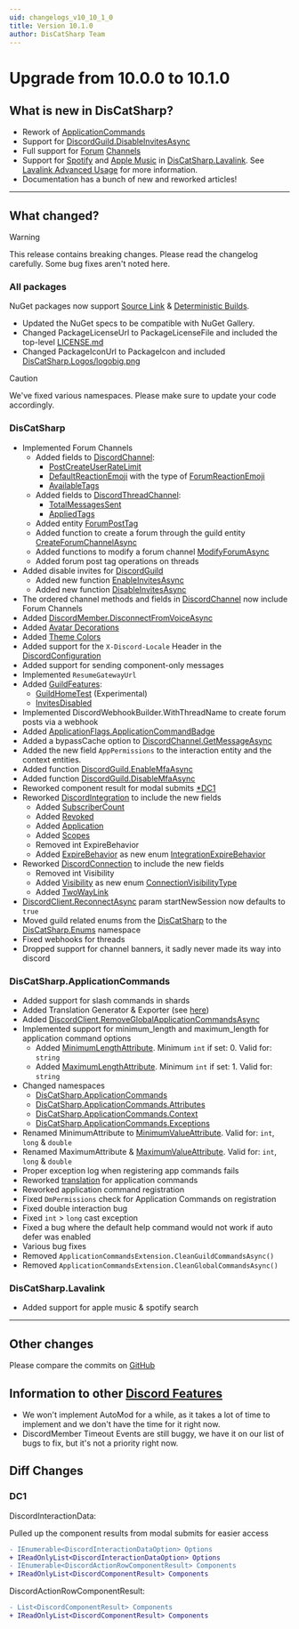 ```yaml
---
uid: changelogs_v10_10_1_0
title: Version 10.1.0
author: DisCatSharp Team
---
```


# Upgrade from **10.0.0** to **10.1.0**

## What is new in DisCatSharp?

-   Rework of [ApplicationCommands](xref:api_discatsharp_applicationcommands_index)
-   Support for [DiscordGuild.DisableInvitesAsync](xref:DisCatSharp.Entities.DiscordGuild.DisableInvitesAsync*)
-   Full support for [Forum](xref:DisCatSharp.Enums.ChannelType) [Channels](xref:DisCatSharp.Entities.DiscordChannel)
-   Support for [Spotify](xref:DisCatSharp.Lavalink.Enums.LavalinkSearchType) and [Apple Music](xref:DisCatSharp.Lavalink.Enums.LavalinkSearchType) in [DisCatSharp.Lavalink](xref:api_discatsharp_lavalink_v4_index). See [Lavalink Advanced Usage](xref:modules_audio_lavalink_v4_advanced) for more information.
-   Documentation has a bunch of new and reworked articles!

---

## What changed?

> [!WARNING]
> This release contains breaking changes. Please read the changelog carefully.
> Some bug fixes aren't noted here.

### All packages

NuGet packages now support [Source Link](https://docs.microsoft.com/en-us/dotnet/standard/library-guidance/sourcelink) & [Deterministic Builds](https://docs.microsoft.com/en-us/dotnet/csharp/language-reference/compiler-options/code-generation).

-   Updated the NuGet specs to be compatible with NuGet Gallery.
-   Changed PackageLicenseUrl to PackageLicenseFile and included the top-level [LICENSE.md](https://github.com/Aiko-IT-Systems/DisCatSharp/blob/main/LICENSE.md)
-   Changed PackageIconUrl to PackageIcon and included [DisCatSharp.Logos/logobig.png](https://github.com/Aiko-IT-Systems/DisCatSharp/blob/main/DisCatSharp.Logos/logobig.png)

> [!CAUTION]
> We've fixed various namespaces. Please make sure to update your code accordingly.

### DisCatSharp

-   Implemented Forum Channels
    -   Added fields to [DiscordChannel](xref:DisCatSharp.Entities.DiscordChannel):
        -   [PostCreateUserRateLimit](xref:DisCatSharp.Entities.DiscordChannel.PostCreateUserRateLimit)
        -   [DefaultReactionEmoji](xref:DisCatSharp.Entities.DiscordChannel.DefaultReactionEmoji) with the type of [ForumReactionEmoji](xref:DisCatSharp.Entities.ForumReactionEmoji)
        -   [AvailableTags](xref:DisCatSharp.Entities.DiscordChannel.AvailableTags)
    -   Added fields to [DiscordThreadChannel](xref:DisCatSharp.Entities.DiscordThreadChannel):
        -   [TotalMessagesSent](xref:DisCatSharp.Entities.DiscordThreadChannel.TotalMessagesSent)
        -   [AppliedTags](xref:DisCatSharp.Entities.DiscordThreadChannel.AppliedTags)
    -   Added entity [ForumPostTag](xref:DisCatSharp.Entities.ForumPostTag)
    -   Added function to create a forum through the guild entity [CreateForumChannelAsync](xref:DisCatSharp.Entities.DiscordGuild.CreateForumChannelAsync*)
    -   Added functions to modify a forum channel [ModifyForumAsync](xref:DisCatSharp.Entities.DiscordChannel.ModifyForumAsync*)
    -   Added forum post tag operations on threads
-   Added disable invites for [DiscordGuild](xref:DisCatSharp.Entities.DiscordGuild)
    -   Added new function [EnableInvitesAsync](xref:DisCatSharp.Entities.DiscordGuild.EnableInvitesAsync*)
    -   Added new function [DisableInvitesAsync](xref:DisCatSharp.Entities.DiscordGuild.DisableInvitesAsync*)
-   The ordered channel methods and fields in [DiscordChannel](xref:DisCatSharp.Entities.DiscordChannel) now include Forum Channels
-   Added [DiscordMember.DisconnectFromVoiceAsync](xref:DisCatSharp.Entities.DiscordMember.DisconnectFromVoiceAsync*)
-   Added [Avatar Decorations](xref:DisCatSharp.Entities.DiscordUser.AvatarDecorationUrl)
-   Added [Theme Colors](xref:DisCatSharp.Entities.DiscordUser.ThemeColors)
-   Added support for the `X-Discord-Locale` Header in the [DiscordConfiguration](xref:DisCatSharp.DiscordConfiguration.Locale)
-   Added support for sending component-only messages
-   Implemented `ResumeGatewayUrl`
-   Added [GuildFeatures](xref:DisCatSharp.Entities.GuildFeatures):
    -   [GuildHomeTest](xref:DisCatSharp.Entities.GuildFeaturesEnum) (Experimental)
    -   [InvitesDisabled](xref:DisCatSharp.Entities.GuildFeaturesEnum)
-   Implemented DiscordWebhookBuilder.WithThreadName to create forum posts via a webhook
-   Added [ApplicationFlags.ApplicationCommandBadge](xref:DisCatSharp.Enums.ApplicationFlags)
-   Added a bypassCache option to [DiscordChannel.GetMessageAsync](xref:DisCatSharp.Entities.DiscordChannel.GetMessageAsync*)
-   Added the new field `AppPermissions` to the interaction entity and the context entities.
-   Added function [DiscordGuild.EnableMfaAsync](xref:DisCatSharp.Entities.DiscordGuild.EnableMfaAsync*)
-   Added function [DiscordGuild.DisableMfaAsync](xref:DisCatSharp.Entities.DiscordGuild.DisableMfaAsync*)
-   Reworked component result for modal submits [\*DC1](xref:changelogs_v10_10_1_0#dc1)
-   Reworked [DiscordIntegration](xref:DisCatSharp.Entities.DiscordIntegration) to include the new fields
    -   Added [SubscriberCount](xref:DisCatSharp.Entities.DiscordIntegration.SubscriberCount)
    -   Added [Revoked](xref:DisCatSharp.Entities.DiscordIntegration.Revoked)
    -   Added [Application](xref:DisCatSharp.Entities.DiscordIntegration.Application)
    -   Added [Scopes](xref:DisCatSharp.Entities.DiscordIntegration.Scopes)
    -   Removed int ExpireBehavior
    -   Added [ExpireBehavior](xref:DisCatSharp.Entities.DiscordIntegration.ExpireBehavior) as new enum [IntegrationExpireBehavior](xref:DisCatSharp.Enums.IntegrationExpireBehavior)
-   Reworked [DiscordConnection](xref:DisCatSharp.Entities.DiscordConnection) to include the new fields
    -   Removed int Visibility
    -   Added [Visibility](xref:DisCatSharp.Entities.DiscordConnection.Visibility) as new enum [ConnectionVisibilityType](xref:DisCatSharp.Enums.ConnectionVisibilityType)
    -   Added [TwoWayLink](xref:DisCatSharp.Entities.DiscordConnection.TwoWayLink)
-   [DiscordClient.ReconnectAsync](xref:DisCatSharp.DiscordClient.ReconnectAsync*) param startNewSession now defaults to `true`
-   Moved guild related enums from the [DisCatSharp](xref:DisCatSharp) to the [DisCatSharp.Enums](xref:DisCatSharp.Enums) namespace
-   Fixed webhooks for threads
-   Dropped support for channel banners, it sadly never made its way into discord

### DisCatSharp.ApplicationCommands

-   Added support for slash commands in shards
-   Added Translation Generator & Exporter (see [here](xref:DisCatSharp.ApplicationCommands.ApplicationCommandsConfiguration.GenerateTranslationFilesOnly))
-   Added [DiscordClient.RemoveGlobalApplicationCommandsAsync](xref:DisCatSharp.DiscordClient.RemoveGlobalApplicationCommandsAsync*)
-   Implemented support for minimum_length and maximum_length for application command options
    -   Added [MinimumLengthAttribute](xref:DisCatSharp.ApplicationCommands.Attributes.MinimumLengthAttribute). Minimum `int` if set: 0. Valid for: `string`
    -   Added [MaximumLengthAttribute](xref:DisCatSharp.ApplicationCommands.Attributes.MaximumLengthAttribute). Minimum `int` if set: 1. Valid for: `string`
-   Changed namespaces
    -   [DisCatSharp.ApplicationCommands](xref:DisCatSharp.ApplicationCommands)
    -   [DisCatSharp.ApplicationCommands.Attributes](xref:DisCatSharp.ApplicationCommands.Attributes)
    -   [DisCatSharp.ApplicationCommands.Context](xref:DisCatSharp.ApplicationCommands.Context)
    -   [DisCatSharp.ApplicationCommands.Exceptions](xref:DisCatSharp.ApplicationCommands.Exceptions)
-   Renamed MinimumAttribute to [MinimumValueAttribute](xref:DisCatSharp.ApplicationCommands.Attributes.MinimumValueAttribute). Valid for: `int`, `long` & `double`
-   Renamed MaximumAttribute & [MaximumValueAttribute](xref:DisCatSharp.ApplicationCommands.Attributes.MaximumValueAttribute). Valid for: `int`, `long` & `double`
-   Proper exception log when registering app commands fails
-   Reworked [translation](xref:modules_application_commands_translations_using) for application commands
-   Reworked application command registration
-   Fixed `DmPermissions` check for Application Commands on registration
-   Fixed double interaction bug
-   Fixed `int` > `long` cast exception
-   Fixed a bug where the default help command would not work if auto defer was enabled
-   Various bug fixes
-   Removed `ApplicationCommandsExtension.CleanGuildCommandsAsync()`
-   Removed `ApplicationCommandsExtension.CleanGlobalCommandsAsync()`

### DisCatSharp.Lavalink

-   Added support for apple music & spotify search

---

## Other changes

Please compare the commits on [GitHub](https://github.com/Aiko-IT-Systems/DisCatSharp/compare/10.0.0...v10.1.0)

## Information to other [Discord Features](https://discord.com/developers/docs/change-log)

-   We won't implement AutoMod for a while, as it takes a lot of time to implement and we don't have the time for it right now.
-   DiscordMember Timeout Events are still buggy, we have it on our list of bugs to fix, but it's not a priority right now.

## Diff Changes

### DC1

DiscordInteractionData:

Pulled up the component results from modal submits for easier access

```diff
- IEnumerable<DiscordInteractionDataOption> Options
+ IReadOnlyList<DiscordInteractionDataOption> Options
- IEnumerable<DiscordActionRowComponentResult> Components
+ IReadOnlyList<DiscordComponentResult> Components
```

DiscordActionRowComponentResult:

```diff
- List<DiscordComponentResult> Components
+ IReadOnlyList<DiscordComponentResult> Components
```
